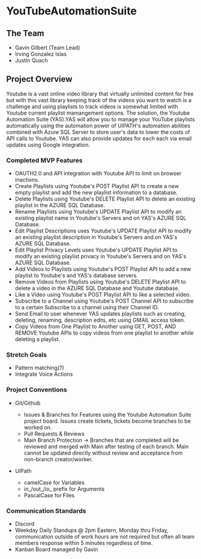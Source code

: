# YouTubeAutomationSuite

## The Team

- Gavin Gilbert (Team Lead)
- Irving Gonzalez Islas
- Justin Quach

## Project Overview

Youtube is a vast online video library that virtually unlimited content for free but with this vast library keeping track of the videos you want to watch is a challenge and using playlists to track videos is somewhat limited with Youtube current playlist mamangement options. The solution, the Youtube Automation Suite (YAS).YAS will allow you to manage your YouTube playlists automatically using the automation power of UIPATH's automation abilities combined with Azure SQL Server to store user's data to lower the costs of API calls to Youtube. YAS can also provide updates for each each via email updates using Google integration. 

### Completed MVP Features
- OAUTH2.0 and API integration with Youtube API to limit on browser inactions.
- Create Playlists using Youtube's POST Playlist API to create a new empty playlist and add the new playlist information to a database.      
- Delete Playlists using Youtube's DELETE Playlist API to delete an existing playlist in the AZURE SQL Database.
- Rename Playlists using Youtube's UPDATE Playlist API to modify an existing playlist name in Youtube's Servers and on YAS's AZURE SQL Database.
- Edit Playlist Descriptions uses Youtube's UPDATE Playlist API to modify an existing playlist description in Youtube's Servers and on YAS's AZURE SQL Database.
- Edit Playlist Privacy Levels uses Youtube's UPDATE Playlist API to modify an existing playlist privacy in Youtube's Servers and on YAS's AZURE SQL Database.
- Add Videos to Playlists using Youtube's POST Playlist API to add a new playlist to Youtube's and YAS's database servers.  
- Remove Videos from Playlists using Youtube's DELETE Playlist API to delete a video in the AZURE SQL Database and Youtube database.
- Like a Video using Youtube's POST Playlist API to like a selected video. 
- Subscribe to a Channel using Youtube's POST Channel API to subscribe to a certain Subscribe to a channel using their Channel ID. 
- Send Email to user whenever YAS updates playlists such as creating, deleting, renaming, description edits, etc using GMAIL access token.
- Copy Videos from One Playlist to Another using GET, POST, AND REMOVE Youtube APIs to copy videos from one playlist to another while deleting a playlist.  

### Stretch Goals 
- Pattern matching(?)
- Integrate Voice Actions
  
 ### Project Conventions
- Git/Github
    - Issues & Branches for Features using the Youtube Automation Suite project board. Issues create tickets, tickets become branches to be worked on.
    - Pull Requests & Reviews 
    - Main Branch Protection -> Branches that are completed will be reviewed and merged with Main after testing of each branch. Main cannot be updated directly without review and acceptance from non-branch creator/worker.

- UiPath
    - camelCase for Variables
    - in_/out_/io_ prefix for Arguments
    - PascalCase for Files

### Communication Standards
- Discord 
- Weekday Daily Standups @ 2pm Eastern, Monday thru Friday, communication outside of work hours are not required but often all team members response within 5 minutes regardless of time. 
- Kanban Board managed by Gavin
